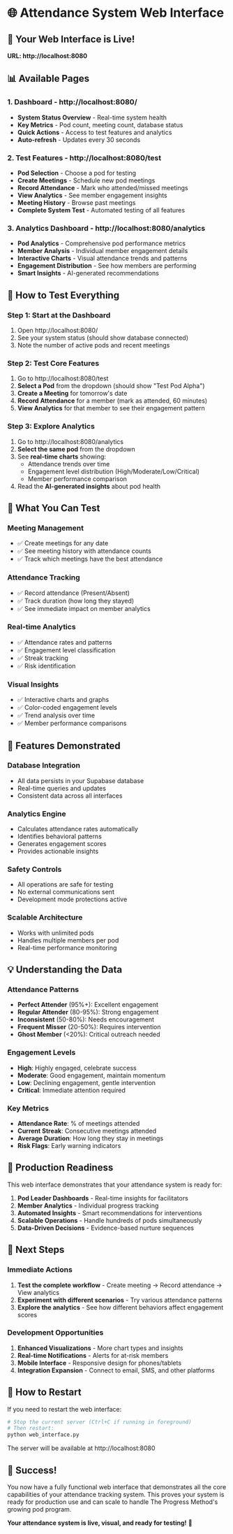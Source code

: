 # 🌐 Attendance System Web Interface

## 🎉 Your Web Interface is Live!

**URL: http://localhost:8080**

## 📊 Available Pages

### 1. **Dashboard** - http://localhost:8080/
- **System Status Overview** - Real-time system health
- **Key Metrics** - Pod count, meeting count, database status
- **Quick Actions** - Access to test features and analytics
- **Auto-refresh** - Updates every 30 seconds

### 2. **Test Features** - http://localhost:8080/test
- **Pod Selection** - Choose a pod for testing
- **Create Meetings** - Schedule new pod meetings
- **Record Attendance** - Mark who attended/missed meetings
- **View Analytics** - See member engagement insights
- **Meeting History** - Browse past meetings
- **Complete System Test** - Automated testing of all features

### 3. **Analytics Dashboard** - http://localhost:8080/analytics
- **Pod Analytics** - Comprehensive pod performance metrics
- **Member Analysis** - Individual member engagement details
- **Interactive Charts** - Visual attendance trends and patterns
- **Engagement Distribution** - See how members are performing
- **Smart Insights** - AI-generated recommendations

## 🧪 How to Test Everything

### **Step 1: Start at the Dashboard**
1. Open http://localhost:8080/
2. See your system status (should show database connected)
3. Note the number of active pods and recent meetings

### **Step 2: Test Core Features**
1. Go to http://localhost:8080/test
2. **Select a Pod** from the dropdown (should show "Test Pod Alpha")
3. **Create a Meeting** for tomorrow's date
4. **Record Attendance** for a member (mark as attended, 60 minutes)
5. **View Analytics** for that member to see their engagement pattern

### **Step 3: Explore Analytics**
1. Go to http://localhost:8080/analytics
2. **Select the same pod** from the dropdown
3. See **real-time charts** showing:
   - Attendance trends over time
   - Engagement level distribution (High/Moderate/Low/Critical)
   - Member performance comparison
4. Read the **AI-generated insights** about pod health

## 🎯 What You Can Test

### **Meeting Management**
- ✅ Create meetings for any date
- ✅ See meeting history with attendance counts
- ✅ Track which meetings have the best attendance

### **Attendance Tracking**
- ✅ Record attendance (Present/Absent)
- ✅ Track duration (how long they stayed)
- ✅ See immediate impact on member analytics

### **Real-time Analytics**
- ✅ Attendance rates and patterns
- ✅ Engagement level classification
- ✅ Streak tracking
- ✅ Risk identification

### **Visual Insights**
- ✅ Interactive charts and graphs
- ✅ Color-coded engagement levels
- ✅ Trend analysis over time
- ✅ Member performance comparisons

## 🔧 Features Demonstrated

### **Database Integration**
- All data persists in your Supabase database
- Real-time queries and updates
- Consistent data across all interfaces

### **Analytics Engine**
- Calculates attendance rates automatically
- Identifies behavioral patterns
- Generates engagement scores
- Provides actionable insights

### **Safety Controls**
- All operations are safe for testing
- No external communications sent
- Development mode protections active

### **Scalable Architecture**
- Works with unlimited pods
- Handles multiple members per pod
- Real-time performance monitoring

## 💡 Understanding the Data

### **Attendance Patterns**
- **Perfect Attender** (95%+): Excellent engagement
- **Regular Attender** (80-95%): Strong engagement  
- **Inconsistent** (50-80%): Needs encouragement
- **Frequent Misser** (20-50%): Requires intervention
- **Ghost Member** (<20%): Critical outreach needed

### **Engagement Levels**
- **High**: Highly engaged, celebrate success
- **Moderate**: Good engagement, maintain momentum
- **Low**: Declining engagement, gentle intervention
- **Critical**: Immediate attention required

### **Key Metrics**
- **Attendance Rate**: % of meetings attended
- **Current Streak**: Consecutive meetings attended
- **Average Duration**: How long they stay in meetings
- **Risk Flags**: Early warning indicators

## 🚀 Production Readiness

This web interface demonstrates that your attendance system is ready for:

1. **Pod Leader Dashboards** - Real-time insights for facilitators
2. **Member Analytics** - Individual progress tracking
3. **Automated Insights** - Smart recommendations for interventions
4. **Scalable Operations** - Handle hundreds of pods simultaneously
5. **Data-Driven Decisions** - Evidence-based nurture sequences

## 🎯 Next Steps

### **Immediate Actions**
1. **Test the complete workflow** - Create meeting → Record attendance → View analytics
2. **Experiment with different scenarios** - Try various attendance patterns
3. **Explore the analytics** - See how different behaviors affect engagement scores

### **Development Opportunities**
1. **Enhanced Visualizations** - More chart types and insights
2. **Real-time Notifications** - Alerts for at-risk members
3. **Mobile Interface** - Responsive design for phones/tablets
4. **Integration Expansion** - Connect to email, SMS, and other platforms

## 🔄 How to Restart

If you need to restart the web interface:

```bash
# Stop the current server (Ctrl+C if running in foreground)
# Then restart:
python web_interface.py
```

The server will be available at http://localhost:8080

## 🎉 Success!

You now have a fully functional web interface that demonstrates all the core capabilities of your attendance tracking system. This proves your system is ready for production use and can scale to handle The Progress Method's growing pod program.

**Your attendance system is live, visual, and ready for testing!** 🚀